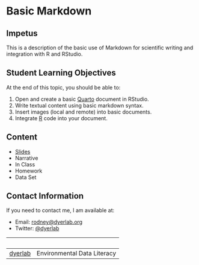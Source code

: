 # Basic Markdown


## Impetus

This is a description of the basic use of Markdown for scientific writing and integration with R and RStudio.

## Student Learning Objectives

At the end of this topic, you should be able to:

1. Open and create a basic [Quarto](https://quarto.org) document in RStudio.
1. Write textual content using basic markdown syntax.
1. Insert images (local and remote) into basic documents.
1. Integrate [R](https://cran.r-project.org) code into your document.

## Content
- [Slides](https://dyerlabteaching.github.io/markdown/slides.html)
- Narrative
- In Class
- Homework
- Data Set

## Contact Information
If you need to contact me, I am available at:  
- Email: [rodney@dyerlab.org](mailto:rodney@dyerlab.org)  
- Twitter: [@dyerlab](https://twitter.com/dyerlab)  



&nbsp;                         |           &nbsp;      
:------------------------------|-----------------------------:  
[dyerlab](https://dyerlab.org) | Environmental Data Literacy   
